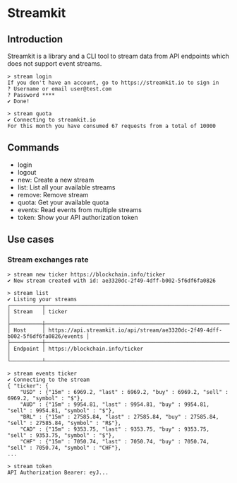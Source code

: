 # Streamkit

## Introduction

Streamkit is a library and a CLI tool to stream data from API endpoints which does not support event streams.

```shell
> stream login
If you don't have an account, go to https://streamkit.io to sign in
? Username or email user@test.com
? Password ****
✔ Done!

> stream quota
✔ Connecting to streamkit.io
For this month you have consumed 67 requests from a total of 10000
```

## Commands

* login
* logout
* new: Create a new stream
* list: List all your available streams
* remove: Remove stream
* quota: Get your available quota
* events: Read events from multiple streams
* token: Show your API authorization token

## Use cases

### Stream exchanges rate

```shell
> stream new ticker https://blockchain.info/ticker
✔ New stream created with id: ae3320dc-2f49-4dff-b002-5f6df6fa0826

> stream list
✔ Listing your streams
┌──────────┬─────────────────────────────────────────────────────────────────────────────────┐
│ Stream   │ ticker                                                                          │
├──────────┼─────────────────────────────────────────────────────────────────────────────────┤
│ Host     │ https://api.streamkit.io/api/stream/ae3320dc-2f49-4dff-b002-5f6df6fa0826/events │
├──────────┼─────────────────────────────────────────────────────────────────────────────────┤
│ Endpoint │ https://blockchain.info/ticker                                                  │
└──────────┴─────────────────────────────────────────────────────────────────────────────────┘

> stream events ticker
✔ Connecting to the stream
{ "ticker": {
    "USD" : {"15m" : 6969.2, "last" : 6969.2, "buy" : 6969.2, "sell" : 6969.2, "symbol" : "$"},
    "AUD" : {"15m" : 9954.81, "last" : 9954.81, "buy" : 9954.81, "sell" : 9954.81, "symbol" : "$"},
    "BRL" : {"15m" : 27585.84, "last" : 27585.84, "buy" : 27585.84, "sell" : 27585.84, "symbol" : "R$"},
    "CAD" : {"15m" : 9353.75, "last" : 9353.75, "buy" : 9353.75, "sell" : 9353.75, "symbol" : "$"},
    "CHF" : {"15m" : 7050.74, "last" : 7050.74, "buy" : 7050.74, "sell" : 7050.74, "symbol" : "CHF"},
...

> stream token
API Authorization Bearer: eyJ...
```



